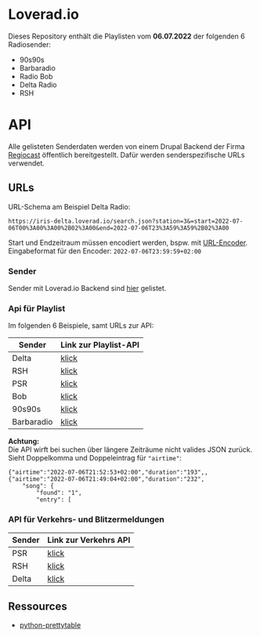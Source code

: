 # Loverad.io
Dieses Repository enthält die Playlisten vom **06.07.2022** der folgenden 6 Radiosender:
+ 90s90s
+ Barbaradio
+ Radio Bob
+ Delta Radio
+ RSH

# API
Alle gelisteten Senderdaten werden von einem Drupal Backend der Firma [Regiocast](https://www.regiocast.de/services/) öffentlich bereitgestellt. Dafür werden senderspezifische URLs verwendet.

## URLs
URL-Schema am Beispiel Delta Radio:
```
https://iris-delta.loverad.io/search.json?station=3&=start=2022-07-06T00%3A00%3A00%2B02%3A00&end=2022-07-06T23%3A59%3A59%2B02%3A00
```

Start und Endzeitraum müssen encodiert werden, bspw. mit [URL-Encoder](https://www.urlencoder.org/). 
Eingabeformat für den Encoder: `2022-07-06T23:59:59+02:00`

### Sender
Sender mit Loverad.io Backend sind [hier](https://www.regiocast.de/unternehmen/) gelistet.

### Api für Playlist
Im folgenden 6 Beispiele, samt URLs zur API:

| Sender        | Link zur Playlist-API                                                                                                                             |
|-------------- |-------------------------------------------------------------------------------------------------------------------------------------------------- |
| Delta         | [klick](https://iris-delta.loverad.io/search.json?station=3&=start=2022-07-06T00%3A00%3A00%2B02%3A00&end=2022-07-06T23%3A59%3A59%2B02%3A00)       |
| RSH           | [klick](https://iris-rsh.loverad.io/search.json?station=2&start=2022-07-06T00%3A00%3A00%2B02%3A00&end=2022-07-06T23%3A59%3A59%2B02%3A00)          |
| PSR           | [klick](https://iris-psr.loverad.io/search.json?station=7&start=2022-07-06T00%3A00%3A00%2B02%3A00&end=2022-07-06T23%3A59%3A59%2B02%3A00)          |
| Bob           | [klick](https://iris-bob.loverad.io/search.json?station=3&start=2022-07-06T00%3A00%3A00%2B02%3A00&end=2022-07-06T23%3A59%3A59%2B02%3A00s)         |
| 90s90s        | [klick](https://iris-90s90s.loverad.io/search.json?station=141&start=2022-07-06T00%3A00%3A00%2B02%3A00&end=2022-07-06T23%3A59%3A59%2B02%3A00)     |
| Barbaradio    | [klick](https://iris-barbaradio.loverad.io/search.json?station=278&start=2022-07-06T00%3A00%3A00%2B02%3A00&end=2022-07-06T23%3A59%3A59%2B02%3A00) |

**Achtung:**  
Die API wirft bei suchen über längere Zeiträume nicht valides JSON zurück. Sieht Doppelkomma und Doppeleintrag für `"airtime"`:
```
{"airtime":"2022-07-06T21:52:53+02:00","duration":"193",,{"airtime":"2022-07-06T21:49:04+02:00","duration":"232",
    "song": {
        "found": "1",
        "entry": [
```

### API für Verkehrs- und Blitzermeldungen
| Sender        | Link zur Verkehrs API                                 |
|-------------- | ----------------------------------------------------- |
| PSR           | [klick](https://traffic-service.loverad.io/v2/psr)    |
| RSH           | [klick](https://traffic-service.loverad.io/v2/rsh)    |
| Delta         | [klick](https://traffic-service.loverad.io/v2/delta)  |

## Ressources
+ [python-prettytable](https://pypi.org/project/prettytable/)